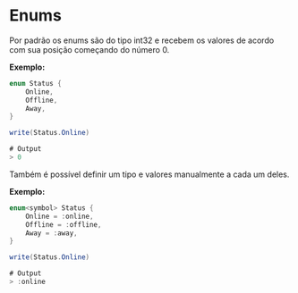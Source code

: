 # Enums

Por padrão os enums são do tipo int32 e recebem os valores de acordo com sua posição começando do número 0.

**Exemplo:**

```csharp
enum Status {
    Online,
    Offline,
    Away,
}

write(Status.Online)

# Output
> 0
```

Também é possível definir um tipo e valores manualmente a cada um deles.

**Exemplo:**

```csharp
enum<symbol> Status {
    Online = :online,
    Offline = :offline,
    Away = :away,
}

write(Status.Online)

# Output
> :online
```

